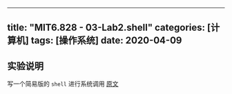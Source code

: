 
---
title: "MIT6.828 - 03-Lab2.shell"
categories: [计算机]
tags: [操作系统]
date: 2020-04-09
---


## 实验说明
写一个简易版的 `shell` 进行系统调用 [原文](https://pdos.csail.mit.edu/6.828/2019/labs/sh.html)


